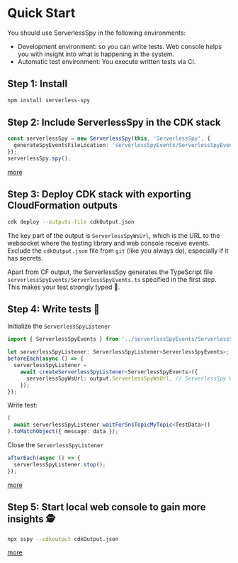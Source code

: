# Quick Start

You should use ServerlessSpy in the following environments:
 - Development environment: so you can write tests. Web console helps you with insight into what is happening in the system.
 - Automatic test environment: You execute written tests via CI.

## Step 1: Install
```bash
npm install serverless-spy
```

## Step 2: Include ServerlessSpy in the CDK stack 
```typescript
const serverlessSpy = new ServerlessSpy(this, 'ServerlessSpy', {
  generateSpyEventsFileLocation: 'serverlessSpyEvents/ServerlessSpyEvents.ts'              
});
serverlessSpy.spy();
```
[more](CDK_construct.md)

## Step 3: Deploy CDK stack with exporting CloudFormation outputs
```bash
cdk deploy --outputs-file cdkOutput.json
```

The key part of the output is `ServerlessSpyWsUrl`, which is the URL to the websocket where the testing library and web console receive events. Exclude the `cdkOutput.json` file from `git` (like you always do), especially if it has secrets.

Apart from CF output, the ServerlessSpy generates the TypeScript file `serverlessSpyEvents/ServerlessSpyEvents.ts` specified in the first step. This makes your test strongly typed 💪.

## Step 4: Write tests 🔨
Initialize the `ServerlessSpyListener`
```typescript
import { ServerlessSpyEvents } from '../serverlessSpyEvents/ServerlessSpyEvents';

let serverlessSpyListener: ServerlessSpyListener<ServerlessSpyEvents>;
beforeEach(async () => {
  serverlessSpyListener =
    await createServerlessSpyListener<ServerlessSpyEvents>({
      serverlessSpyWsUrl: output.ServerlessSpyWsUrl, // ServerlessSpy WebSocket URL from CloudFormation output
    });
});
```  

Write test:
```typescript
(
  await serverlessSpyListener.waitForSnsTopicMyTopic<TestData>()
).toMatchObject({ message: data });
```
Close the `ServerlessSpyListener`
```typescript
afterEach(async () => {
  serverlessSpyListener.stop();
});
```
[more](writing_tests.md)

## Step 5: Start local web console to gain more insights 🕵
```bash
npx sspy --cdkoutput cdkOutput.json
```
[more](web_console.md)